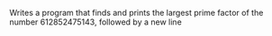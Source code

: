 Writes a program that finds and prints the largest prime factor of the number 612852475143, followed by a new line
